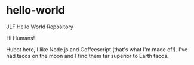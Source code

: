 # hello-world
JLF Hello World Repository

Hi Humans!

Hubot here, I like Node.js and Coffeescript (that's what I'm made of!).
I've had tacos on the moon and I find them far superior to Earth tacos.
